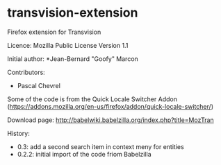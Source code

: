 transvision-extension
=====================

Firefox extension for Transvision

Licence: Mozilla Public License Version 1.1

Initial author: 
*Jean-Bernard "Goofy" Marcon

Contributors: 
* Pascal Chevrel

Some of the code is from the Quick Locale Switcher Addon (https://addons.mozilla.org/en-us/firefox/addon/quick-locale-switcher/)

Download page: http://babelwiki.babelzilla.org/index.php?title=MozTran

History:
* 0.3: add a second search item in context meny for entities
* 0.2.2: initial import of the code friom  Babelzilla
